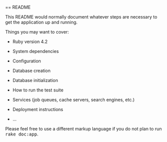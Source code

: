 == README

This README would normally document whatever steps are necessary to get the
application up and running.

Things you may want to cover:

* Ruby version
4.2

* System dependencies

* Configuration

* Database creation

* Database initialization

* How to run the test suite

* Services (job queues, cache servers, search engines, etc.)

* Deployment instructions

* ...


Please feel free to use a different markup language if you do not plan to run
<tt>rake doc:app</tt>.
